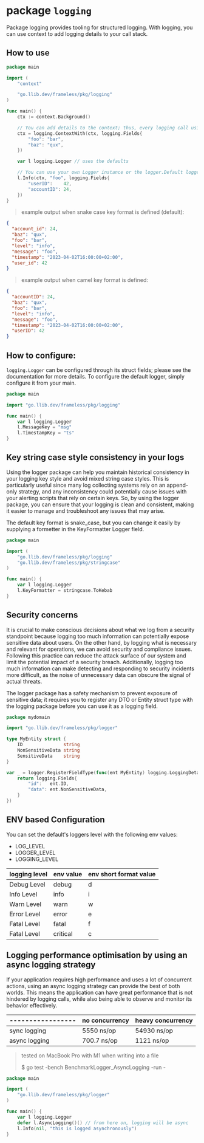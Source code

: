 # package `logging`

Package logging provides tooling for structured logging.
With logging, you can use context to add logging details to your call stack.

## How to use

```go
package main

import (
	"context"

	"go.llib.dev/frameless/pkg/logging"
)

func main() {
	ctx := context.Background()

	// You can add details to the context; thus, every logging call using this context will inherit the details.
	ctx = logging.ContextWith(ctx, logging.Fields{
		"foo": "bar",
		"baz": "qux",
	})

	var l logging.Logger // uses the defaults

	// You can use your own Logger instance or the logger.Default logger instance if you plan to log to the STDOUT. 
	l.Info(ctx, "foo", logging.Fields{
		"userID":    42,
		"accountID": 24,
	})
}

```

> example output when snake case key format is defined (default):

```json
{
  "account_id": 24,
  "baz": "qux",
  "foo": "bar",
  "level": "info",
  "message": "foo",
  "timestamp": "2023-04-02T16:00:00+02:00",
  "user_id": 42
}
```

> example output when camel key format is defined:

```json
{
  "accountID": 24,
  "baz": "qux",
  "foo": "bar",
  "level": "info",
  "message": "foo",
  "timestamp": "2023-04-02T16:00:00+02:00",
  "userID": 42
}
```

## How to configure:

`logging.Logger` can be configured through its struct fields; please see the documentation for more details.
To configure the default logger, simply configure it from your main.

```go
package main

import "go.llib.dev/frameless/pkg/logging"

func main() {
	var l logging.Logger
	l.MessageKey = "msg"
	l.TimestampKey = "ts"
}
```

## Key string case style consistency in your logs

Using the logger package can help you maintain historical consistency in your logging key style
and avoid mixed string case styles.
This is particularly useful since many log collecting systems rely on an append-only strategy,
and any inconsistency could potentially cause issues with your alerting scripts that rely on certain keys.
So, by using the logger package, you can ensure that your logging is clean and consistent,
making it easier to manage and troubleshoot any issues that may arise.

The default key format is snake_case, but you can change it easily by supplying a formetter in the KeyFormatter Logger
field.

```go
package main

import (
	"go.llib.dev/frameless/pkg/logging"
	"go.llib.dev/frameless/pkg/stringcase"
)

func main() {
	var l logging.Logger
	l.KeyFormatter = stringcase.ToKebab
}

```

## Security concerns

It is crucial to make conscious decisions about what we log from a security standpoint
because logging too much information can potentially expose sensitive data about users.
On the other hand, by logging what is necessary and relevant for operations,
we can avoid security and compliance issues.
Following this practice can reduce the attack surface of our system and limit the potential impact of a security breach.
Additionally, logging too much information can make detecting and responding to security incidents more difficult,
as the noise of unnecessary data can obscure the signal of actual threats.

The logger package has a safety mechanism to prevent exposure of sensitive data;
it requires you to register any DTO or Entity struct type with the logging package
before you can use it as a logging field.

```go
package mydomain

import "go.llib.dev/frameless/pkg/logger"

type MyEntity struct {
	ID               string
	NonSensitiveData string
	SensitiveData    string
}

var _ = logger.RegisterFieldType(func(ent MyEntity) logging.LoggingDetail {
	return logging.Fields{
		"id":   ent.ID,
		"data": ent.NonSensitiveData,
	}
})

```

## ENV based Configuration

You can set the default's loggers level with the following env values:

- LOG_LEVEL
- LOGGER_LEVEL
- LOGGING_LEVEL

| logging level | env value | env short format value |
|---------------|-----------|------------------------|
| Debug Level   | 	debug    | d                      | 
| Info Level    | 	info     | i                      | 
| Warn Level    | 	warn     | w                      | 
| Error Level   | 	error    | e                      | 
| Fatal Level   | 	fatal    | f                      | 
| Fatal Level   | 	critical | c                      | 

## Logging performance optimisation by using an async logging strategy

If your application requires high performance and uses a lot of concurrent actions,
using an async logging strategy can provide the best of both worlds.
This means the application can have great performance that is not hindered by logging calls,
while also being able to observe and monitor its behavior effectively.

| ----------------- | no concurrency | heavy concurrency |
|-------------------|----------------|-------------------|
| sync logging      | 5550 ns/op     | 54930 ns/op       |
| async logging     | 700.7 ns/op    | 1121 ns/op        |

> tested on MacBook Pro with M1 when writing into a file
>
> $ go test -bench BenchmarkLogger_AsyncLogging -run -

```go
package main

import (
	"go.llib.dev/frameless/pkg/logger"
)

func main() {
	var l logging.Logger
	defer l.AsyncLogging()() // from here on, logging will be async
	l.Info(nil, "this is logged asynchronously")
}
```

